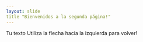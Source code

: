 ```yaml
---
layout: slide
title "Bienvenidos a la segunda página!"
---
```

Tu texto
Utiliza la flecha hacia la izquierda para volver!
